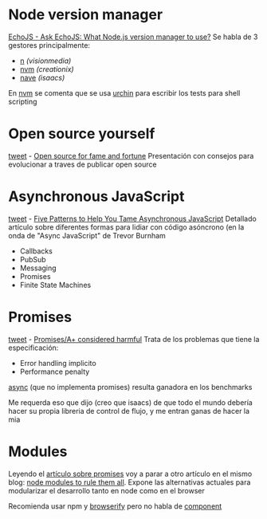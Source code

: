 # Node version manager

[EchoJS -  Ask EchoJS: What Node.js version manager to use?][1] Se habla de 3
gestores principalmente:

*   [n][2] *(visionmedia)*
*   [nvm][3] *(creationix)*
*   [nave][4] *(isaacs)*

En [nvm][3] se comenta que se usa [urchin][5] para escribir los tests para
shell scripting

# Open source yourself

[tweet][6] - [Open source for fame and fortune][7] Presentación con consejos 
para evolucionar a traves de publicar open source


# Asynchronous JavaScript

[tweet][8] - [Five Patterns to Help You Tame Asynchronous JavaScript][9]
Detallado artículo sobre diferentes formas para lidiar con código asóncrono (en
la onda de "Async JavaScript" de Trevor Burnham

*   Callbacks
*   PubSub
*   Messaging
*   Promises
*   Finite State Machines


# Promises

[tweet][10] - [Promises/A+ considered harmful][11] Trata de los problemas que
tiene la especificación:

*   Error handling implicito
*   Performance penalty

[async][12] (que no implementa promises) resulta ganadora en los benchmarks

Me requerda eso que dijo (creo que isaacs) de que todo el mundo debería hacer
su propia libreria de control de flujo, y me entran ganas de hacer la mia


# Modules

Leyendo el [artículo sobre promises][11] voy a parar a otro artículo en el
mismo blog: [node modules to rule them all][13]. Expone las alternativas
actuales para modularizar el desarrollo tanto en node como en el browser

Recomienda usar npm y [browserify][14] pero no habla de [component][15]


[1]: http://www.echojs.com/news/5200
[2]: https://npmjs.org/package/n
[3]: https://github.com/creationix/nvm
[4]: https://npmjs.org/package/nave
[5]: https://github.com/scraperwiki/urchin
[6]: https://twitter.com/johnpolacek/status/351703020460978177
[7]: http://johnpolacek.github.io/open-source-for-fame-and-fortune/
[8]: https://twitter.com/jifasnif/status/356171307076960256
[9]: http://tech.pro/blog/1402/five-patterns-to-help-you-tame-asynchronous-javascript
[10]: https://twitter.com/echojs/status/355764234514219008
[11]: http://killdream.github.io/2013/06/28/promises-considered-harmful.html
[12]: https://github.com/caolan/async
[13]: http://killdream.github.io/2013/06/06/node-modules-to-rule-them-all.html
[14]: http://browserify.org/
[15]: https://github.com/component/component
